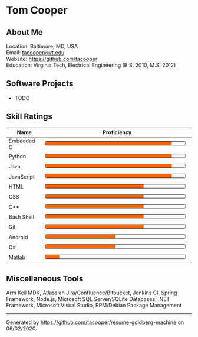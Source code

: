 # Tom Cooper

## About Me

Location: Baltimore, MD, USA <br>
Email: tacooper@vt.edu <br>
Website: https://github.com/tacooper <br>
Education: Virginia Tech, Electrical Engineering (B.S. 2010, M.S. 2012) <br>

## Software Projects

* TODO

## Skill Ratings

Name | Proficiency
--- | ---
Embedded C | [![90%](proficiency/progress-overall-90.png)](#Skills)
Python | [![90%](proficiency/progress-overall-90.png)](#Skills)
Java | [![90%](proficiency/progress-overall-90.png)](#Skills)
JavaScript | [![90%](proficiency/progress-overall-90.png)](#Skills)
HTML | [![70%](proficiency/progress-overall-70.png)](#Skills)
CSS | [![70%](proficiency/progress-overall-70.png)](#Skills)
C++ | [![70%](proficiency/progress-overall-70.png)](#Skills)
Bash Shell | [![70%](proficiency/progress-overall-70.png)](#Skills)
Git | [![70%](proficiency/progress-overall-70.png)](#Skills)
Android | [![50%](proficiency/progress-overall-50.png)](#Skills)
C# | [![50%](proficiency/progress-overall-50.png)](#Skills)
Matlab | [![10%](proficiency/progress-overall-10.png)](#Skills)

## Miscellaneous Tools

Arm Keil MDK, Atlassian Jira/Confluence/Bitbucket, Jenkins CI, Spring Framework, Node.js, Microsoft SQL Server/SQLite Databases, .NET Framework, Microsoft Visual Studio, RPM/Debian Package Management

---

Generated by https://github.com/tacooper/resume-goldberg-machine on 06/02/2020.
